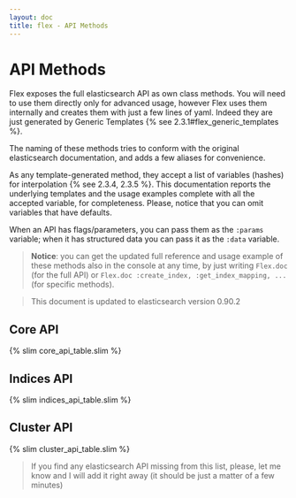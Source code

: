 ```yaml
---
layout: doc
title: flex - API Methods
---
```


# API Methods

Flex exposes the full elasticsearch API as own class methods. You will need to use them directly only for advanced usage, however Flex uses them internally and creates them with just a few lines of yaml. Indeed they are just generated by Generic Templates {% see 2.3.1#flex_generic_templates %}.

The naming of these methods tries to conform with the original elasticsearch documentation, and adds a few aliases for convenience.

As any template-generated method, they accept a list of variables (hashes) for interpolation {% see 2.3.4, 2.3.5 %}. This documentation reports the underlying templates and the usage examples complete with all the accepted variable, for completeness. Please, notice that you can omit variables that have defaults.

When an API has flags/parameters, you can pass them as the `:params` variable; when it has structured data you can pass it as the `:data` variable.

> __Notice__: you can get the updated full reference and usage example of these methods also in the console at any time, by just writing `Flex.doc` (for the full API) or `Flex.doc :create_index, :get_index_mapping, ...` (for specific methods).

> This document is updated to elasticsearch version 0.90.2


## Core API

{% slim core_api_table.slim %}

## Indices API

{% slim indices_api_table.slim %}

## Cluster API

{% slim cluster_api_table.slim %}

> If you find any elasticsearch API missing from this list, please, let me know and I will add it right away (it should be just a matter of a few minutes)

